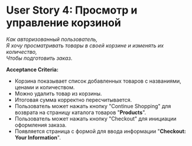 # User Story 4: Просмотр и управление корзиной  
_Как авторизованный пользователь,  
Я хочу просматривать товары в своей корзине и изменять их количество,  
Чтобы подготовить заказ_.  

**Acceptance Criteria:**  
* Корзина показывает список добавленных товаров с названиями, ценами и количеством.  
* Можно удалить товар из корзины.  
* Итоговая сумма корректно пересчитывается.  
* Пользователь может нажать кнопку "Continue Shopping" для возврата на страницу каталога товаров "**Products**".  
* Пользователь может нажать кнопку "Checkout" для инициации оформления заказа.  
* Появляется страница с формой для ввода информации "**Checkout: Your Information**".
